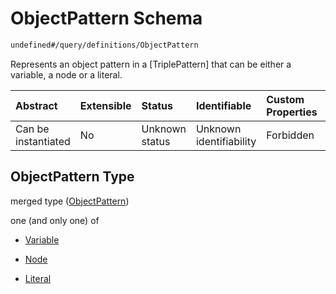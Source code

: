 # ObjectPattern Schema

```txt
undefined#/query/definitions/ObjectPattern
```

Represents an object pattern in a \[TriplePattern] that can be either a variable, a node or a literal.

| Abstract            | Extensible | Status         | Identifiable            | Custom Properties | Additional Properties | Access Restrictions | Defined In                                                                     |
| :------------------ | :--------- | :------------- | :---------------------- | :---------------- | :-------------------- | :------------------ | :----------------------------------------------------------------------------- |
| Can be instantiated | No         | Unknown status | Unknown identifiability | Forbidden         | Allowed               | none                | [okp4-cognitarium.json\*](schema/okp4-cognitarium.json "open original schema") |

## ObjectPattern Type

merged type ([ObjectPattern](okp4-cognitarium-querymsg-definitions-objectpattern.md))

one (and only one) of

*   [Variable](okp4-cognitarium-querymsg-definitions-objectpattern-oneof-variable.md "check type definition")

*   [Node](okp4-cognitarium-querymsg-definitions-objectpattern-oneof-node.md "check type definition")

*   [Literal](okp4-cognitarium-querymsg-definitions-objectpattern-oneof-literal.md "check type definition")

